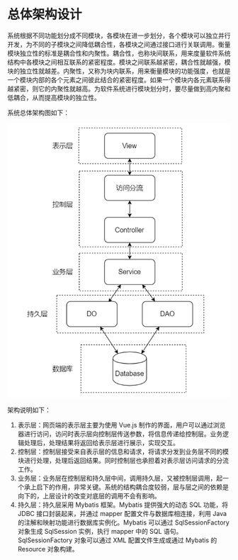 # 总体架构设计

系统根据不同功能划分成不同模块，各模块在进一步划分，各个模块可以独立并行开发，为不同的子模块之间降低耦合性，各模块之间通过接口进行关联调用。衡量模块独立性的标准是耦合性和内聚性。耦合性，也称块间联系，用来度量软件系统结构中各模块之间相互联系的紧密程度。模块之间联系越紧密，耦合性就越强，模块的独立性就越差。内聚性，又称为块内联系，用来衡量模块的功能强度，也就是一个模块内部的各个元素之间彼此结合的紧密程度。如果一个模块内各元素联系得越紧密，则它的内聚性就越高。为软件系统进行模块划分时，要尽量做到高内聚和低耦合，从而提高模块的独立性。

系统总体架构图如下：

![架构](架构.png)

架构说明如下：

1. 表示层：网页端的表示层主要为使用 Vue.js 制作的界面，用户可以通过浏览器进行访问，访问时表示层向控制层传送参数，将信息传递给控制层。业务逻辑处理后，处理结果将返回给表示层进行展示，实现交互。
2. 控制层：控制层接受来自表示层的信息和请求，将请求分发到业务层不同的模块进行处理，处理后返回结果。同时控制层也承担着对表示层访问请求的分流工作。
3. 业务层：业务层在控制层和持久层中间，调用持久层，又被控制层调用，起一个承上启下的作用，非常关键。系统的结构耦合度较弱，层与层之间的依赖是向下的，上层设计的改变对底层的调用不会有影响。
4. 持久层：持久层采用 Mybatis 框架。Mybatis 提供强大的动态 SQL 功能，将 JDBC 接口封装起来，并通过 mapper 配置文件与数据库相连接，利用 Java 的注解和映射功能进行数据库实例化。Mybatis 可以通过 SqlSessionFactory 对象生成 SqlSession 实例，执行 mapper 中的 SQL 语句。SqlSessionFactory 对象可以通过 XML 配置文件生成或通过 Mybatis 的 Resource 对象构建。
